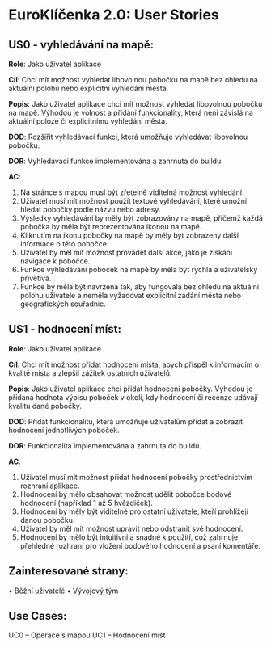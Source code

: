 # EuroKlíčenka 2.0: User Stories

## US0 - vyhledávání na mapě:

**Role**: Jako uživatel aplikace

**Cíl**: Chci mít možnost vyhledat libovolnou pobočku na mapě bez ohledu na aktuální polohu nebo explicitní vyhledání města.

**Popis**: Jako uživatel aplikace chci mít možnost vyhledat libovolnou pobočku na mapě. Výhodou je volnost a přidání funkcionality, která není závislá na aktuální poloze či explicitnímu vyhledání města.

**DOD**: Rozšířit vyhledávací funkci, která umožňuje vyhledávat libovolnou pobočku.

**DOR**: Vyhledávací funkce implementována a zahrnuta do buildu.

**AC**: 

1.	Na stránce s mapou musí být zřetelně viditelná možnost vyhledání.
2.	Uživatel musí mít možnost použít textové vyhledávání, které umožní hledat pobočky podle názvu nebo adresy.
3.	Výsledky vyhledávání by měly být zobrazovány na mapě, přičemž každá pobočka by měla být reprezentována ikonou na mapě.
4.	Kliknutím na ikonu pobočky na mapě by měly být zobrazeny další informace o této pobočce.
5.	Uživatel by měl mít možnost provádět další akce, jako je získání navigace k pobočce.
6.	Funkce vyhledávání poboček na mapě by měla být rychlá a uživatelsky přívětivá.
7.	Funkce by měla být navržena tak, aby fungovala bez ohledu na aktuální polohu uživatele a neměla     vyžadovat explicitní zadání města nebo geografických souřadnic.


## US1 - hodnocení míst:

**Role**: Jako uživatel aplikace

**Cíl**: Chci mít možnost přidat hodnocení místa, abych přispěl k informacím o kvalitě místa a zlepšil zážitek ostatních uživatelů.

**Popis**: Jako uživatel aplikace chci přidat hodnocení pobočky. Výhodou je přidaná hodnota výpisu poboček v okolí, kdy hodnocení či recenze udávají kvalitu dané pobočky.

**DOD**: Přidat funkcionalitu, která umožňuje uživatelům přidat a zobrazit hodnocení jednotlivých poboček.

**DOR**: Funkcionalita implementována a zahrnuta do buildu.

**AC**: 

1.	Uživatel musí mít možnost přidat hodnocení pobočky prostřednictvím rozhraní aplikace.
2.	Hodnocení by mělo obsahovat možnost udělit pobočce bodové hodnocení (například 1 až 5 hvězdiček).
3.	Hodnocení by měly být viditelné pro ostatní uživatele, kteří prohlížejí danou pobočku.
4.	Uživatel by měl mít možnost upravit nebo odstranit své hodnocení.
5.	Hodnocení by mělo být intuitivní a snadné k použití, což zahrnuje přehledné rozhraní pro vložení bodového hodnocení a psaní komentáře.

## Zainteresované strany:

•	Běžní uživatelé
•	Vývojový tým

## Use Cases:

UC0 – Operace s mapou
UC1 – Hodnocení míst
